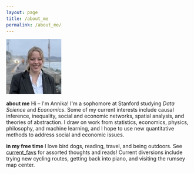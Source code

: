 ```yaml
---
layout: page
title: /about_me
permalink: /about_me/
---
```

![Annika Younge](/assets/images/profile_150x150.jpg)

**about me**
Hi – I'm Annika! I'm a sophomore at Stanford studying *Data Science* and *Economics*. Some of my current interests include causal inference, inequality, social and economic networks, spatial analysis, and theories of abstraction. I draw on work from statistics, economics, physics, philosophy, and machine learning, and I hope to use new quantitative methods to address social and economic issues.

**in my free time**
I love bird dogs, reading, travel, and being outdoors. See [current_favs](current_favs.md) for assorted thoughts and reads! Current diversions include trying new cycling routes, getting back into piano, and visiting the rumsey map center.
